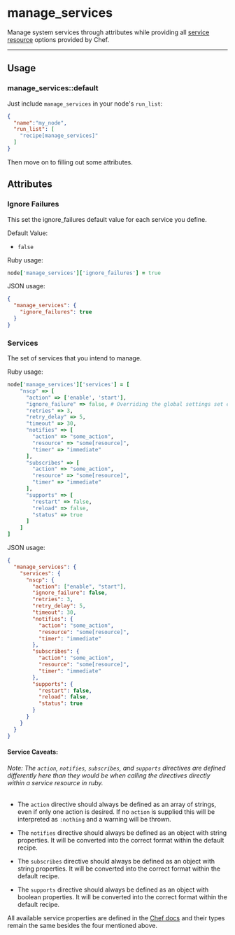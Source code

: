 # manage_services

Manage system services through attributes while providing all [service resource](https://docs.chef.io/resource_service.html) options provided by Chef. 

---


## Usage

### manage_services::default

Just include `manage_services` in your node's `run_list`:

```json
{
  "name":"my_node",
  "run_list": [
    "recipe[manage_services]"
  ]
}
```

Then move on to filling out some attributes.

## Attributes

### Ignore Failures

This set the ignore_failures default value for each service you define.

Default Value: 

- `false`

Ruby usage:

```ruby
node['manage_services']['ignore_failures'] = true
```

JSON usage:

```json
{
  "manage_services": {
    "ignore_failures": true
  }
}
```

### Services

The set of services that you intend to manage.


Ruby usage:

```ruby
node['manage_services']['services'] = [
    "nscp" => [
      "action" => ['enable', 'start'],
      "ignore_failure" => false, # Overriding the global settings set earlier
      "retries" => 3,
      "retry_delay" => 5,
      "timeout" => 30,
      "notifies" => [
        "action" => "some_action",
        "resource" => "some[resource]",
        "timer" => "immediate"
      ],
      "subscribes" => [
        "action" => "some_action",
        "resource" => "some[resource]",
        "timer" => "immediate"
      ],
      "supports" => [
        "restart" => false,
        "reload" => false,
        "status" => true
      ]
    ]
]
```

JSON usage:

```json
{
  "manage_services": {
    "services": {
      "nscp": {
        "action": ["enable", "start"],
        "ignore_failure": false,
        "retries": 3,
        "retry_delay": 5,
        "timeout": 30,
        "notifies": {
          "action": "some_action",
          "resource": "some[resource]",
          "timer": "immediate"
        },
        "subscribes": {
          "action": "some_action",
          "resource": "some[resource]",
          "timer": "immediate"
        },
        "supports": {
          "restart": false,
          "reload": false,
          "status": true
        }
      }
    }
  }
}
```

#### Service Caveats:

###### Note: The `action`, `notifies`, `subscribes`, and `supports` directives are defined differently here than they would be when calling the directives directly within a service resource in ruby.

- The `action` directive should always be defined as an array of strings, even if only one action is desired. If no `action` is supplied this will be interpreted as `:nothing` and a warning will be thrown.  

- The `notifies` directive should always be defined as an object with string properties. It will be converted into the correct format within the default recipe.

- The `subscribes` directive should always be defined as an object with string properties. It will be converted into the correct format within the default recipe.

- The `supports` directive should always be defined as an object with boolean properties. It will be converted into the correct format within the default recipe.

All available service properties are defined in the [Chef docs](https://docs.chef.io/resource_service.html) and their types remain the same besides the four mentioned above.
